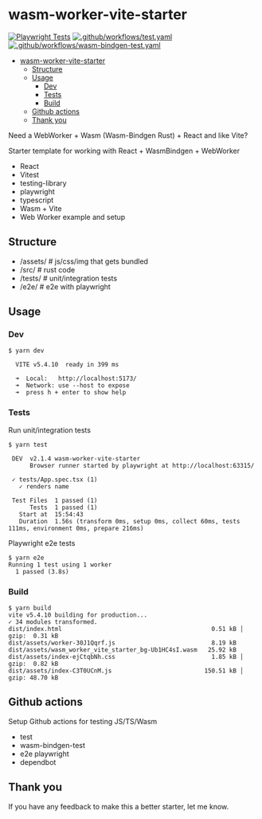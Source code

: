 # wasm-worker-vite-starter

[![Playwright Tests](https://github.com/rockerBOO/wasm-worker-vite-starter/actions/workflows/playwright.yaml/badge.svg?branch=main)](https://github.com/rockerBOO/wasm-worker-vite-starter/actions/workflows/playwright.yaml)
[![.github/workflows/test.yaml](https://github.com/rockerBOO/wasm-worker-vite-starter/actions/workflows/test.yaml/badge.svg)](https://github.com/rockerBOO/wasm-worker-vite-starter/actions/workflows/test.yaml)
[![.github/workflows/wasm-bindgen-test.yaml](https://github.com/rockerBOO/wasm-worker-vite-starter/actions/workflows/wasm-bindgen-test.yaml/badge.svg)](https://github.com/rockerBOO/wasm-worker-vite-starter/actions/workflows/wasm-bindgen-test.yaml)

<!--toc:start-->
- [wasm-worker-vite-starter](#wasm-worker-vite-starter)
  - [Structure](#structure)
  - [Usage](#usage)
    - [Dev](#dev)
    - [Tests](#tests)
    - [Build](#build)
  - [Github actions](#github-actions)
  - [Thank you](#thank-you)
<!--toc:end-->

Need a WebWorker + Wasm (Wasm-Bindgen Rust) + React and like Vite?

Starter template for working with React + WasmBindgen + WebWorker

- React
- Vitest
- testing-library
- playwright
- typescript
- Wasm + Vite
- Web Worker example and setup

## Structure

- /assets/ # js/css/img that gets bundled
- /src/ # rust code
- /tests/ # unit/integration tests
- /e2e/ # e2e with playwright

## Usage

### Dev

```
$ yarn dev

  VITE v5.4.10  ready in 399 ms

  ➜  Local:   http://localhost:5173/
  ➜  Network: use --host to expose
  ➜  press h + enter to show help
```

### Tests

Run unit/integration tests

```
$ yarn test

 DEV  v2.1.4 wasm-worker-vite-starter
      Browser runner started by playwright at http://localhost:63315/

 ✓ tests/App.spec.tsx (1)
   ✓ renders name

 Test Files  1 passed (1)
      Tests  1 passed (1)
   Start at  15:54:43
   Duration  1.56s (transform 0ms, setup 0ms, collect 60ms, tests 111ms, environment 0ms, prepare 216ms)
```

Playwright e2e tests

```
$ yarn e2e
Running 1 test using 1 worker
  1 passed (3.8s)
```

### Build

```
$ yarn build
vite v5.4.10 building for production...
✓ 34 modules transformed.
dist/index.html                                          0.51 kB │ gzip:  0.31 kB
dist/assets/worker-30J1Qqrf.js                           8.19 kB
dist/assets/wasm_worker_vite_starter_bg-Ub1HC4sI.wasm   25.92 kB
dist/assets/index-ejCtqbNh.css                           1.85 kB │ gzip:  0.82 kB
dist/assets/index-C3T0UCnM.js                          150.51 kB │ gzip: 48.70 kB
```

## Github actions

Setup Github actions for testing JS/TS/Wasm

- test
- wasm-bindgen-test
- e2e playwright
- dependbot

## Thank you

If you have any feedback to make this a better starter, let me know.
